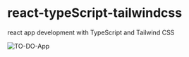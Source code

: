 # react-typeScript-tailwindcss
react app development with TypeScript and Tailwind CSS

<img src="https://github.com/Sandunrmst/react-typeScript-tailwindcss/assets/49017841/029eabbb-c0a4-4bc5-92a8-de4472773f37" alt="TO-DO-App">
